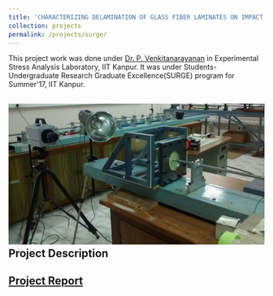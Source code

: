 ```yaml
---
title: 'CHARACTERIZING DELAMINATION OF GLASS FIBER LAMINATES ON IMPACT LOADING'
collection: projects
permalink: /projects/surge/
---
```


This project work was done under [Dr. P. Venkitanarayanan](http://home.iitk.ac.in/~venkit/) in Experimental Stress Analysis Laboratory, IIT Kanpur. It was under Students-Undergraduate Research Graduate Excellence(SURGE) program for Summer'17, IIT Kanpur.

![SURGE Lab](/images/surge_1.png)
Project Description
---

[Project Report](http://exampleurl.com)
---
